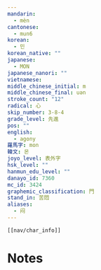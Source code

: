 ```yaml
---
mandarin:
  - mèn
cantonese:
  - mun6
korean:
  - 민
korean_native: ""
japanese:
  - MON
japanese_nanori: ""
vietnamese:
middle_chinese_initial: m
middle_chinese_final: uən
stroke_count: "12"
radical: 心
skip_number: 3-8-4
grade_level: 先進
pos: ""
english:
  - agony
羅馬字: mon
韓文: 몬
joyo_level: 表外字
hsk_level: ""
hanmun_edu_level: ""
danayo_id: 7360
mc_id: 3424
graphemic_classification: 門
stand_in: 苦悶
aliases:
  - 闷
---
```

```meta-bind-embed
[[nav/char_info]]
```

# Notes
